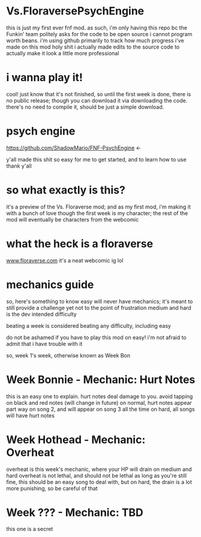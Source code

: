 # Vs.FloraversePsychEngine
this is just my first ever fnf mod.
as such, i'm only having this repo bc the Funkin' team politely asks for the code to be open source
i cannot program worth beans. i'm using github primarily to track how much progress i've made on this mod
holy shit
i actually made edits to the source code to actually make it look a little more professional

# i wanna play it!
cool! just know that it's not finished, so until the first week is done, there is no public release; though you can download it via downloading the code.
there's no need to compile it, should be just a simple download.


# psych engine
https://github.com/ShadowMario/FNF-PsychEngine <- 

y'all made this shit so easy for me to get started, and to learn how to use
thank y'all

# so what exactly is this?
it's a preview of the Vs. Floraverse mod; and as my first mod, i'm making it with a bunch of love
though the first week is my character; the rest of the mod will eventually be characters from the webcomic 

# what the heck is a floraverse
www.floraverse.com
it's a neat webcomic ig lol

# mechanics guide
so, here's something to know
easy will never have mechanics; it's meant to still provide a challenge yet not to the point of frustration
medium and hard is the dev intended difficulty

beating a week is considered beating any difficulty, including easy

do not be ashamed if you have to play this mod on easy! i'm not afraid to admit that i have trouble with it

so, week 1's week, otherwise known as Week Bon

# Week Bonnie - Mechanic: Hurt Notes
this is an easy one to explain. hurt notes deal damage to you. avoid tapping on black and red notes (will change in future)
on normal, hurt notes appear part way on song 2, and will appear on song 3 all the time
on hard, all songs will have hurt notes

# Week Hothead - Mechanic: Overheat
overheat is this week's mechanic, where your HP will drain on medium and hard
overheat is not lethal, and should not be lethal
as long as you're still fine, this should be an easy song to deal with, but on hard, the drain is a lot more punishing, so be careful of that

# Week ??? - Mechanic: TBD
this one is a secret

